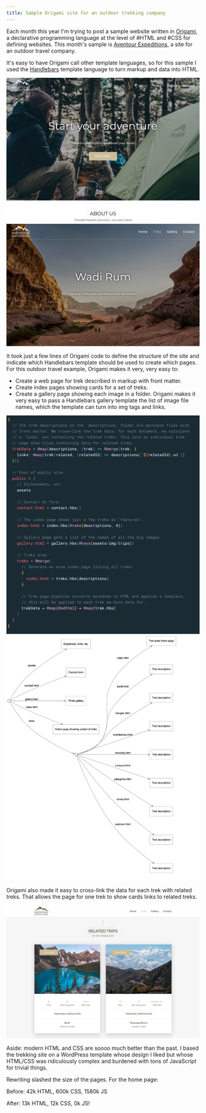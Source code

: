 ```yaml
---
title: Sample Origami site for an outdoor trekking company
---
```


Each month this year I'm trying to post a sample website written in [Origami](https://weborigami.org), a declarative programming language at the level of #HTML and #CSS for defining websites. This month's sample is [Aventour Expeditions](https://aventour-expeditions.netlify.app), a site for an outdoor travel company.

It's easy to have Origami call other template languages, so for this sample I used the [Handlebars](https://handlebarsjs.com) template language to turn markup and data into HTML.

![Home page for an outdoor trekking company with tagline 'Start your adventure'](/images/2024/04/trekHome.png)
![Page for a trek to the Wadi Rum desert in Jordan](/images/2024/04/trek.png)

It took just a few lines of Origami code to define the structure of the site and indicate which Handlebars template should be used to create which pages. For this outdoor travel example, Origami makes it very, very easy to:

- Create a web page for trek described in markup with front matter.
- Create index pages showing cards for a set of treks.
- Create a gallery page showing each image in a folder. Origami makes it very easy to pass a Handlebars gallery template the list of image file names, which the template can turn into img tags and links.

![Origami site definition for the trekking company site](/images/2024/04/aventourSite.png)
![Tree diagram of the trekking company site](/images/2024/04/aventourTree.png)

Origami also made it easy to cross-link the data for each trek with related treks. That allows the page for one trek to show cards links to related treks.

![Page showing related treks to mountain destinations in Canada and Nepal](/images/2024/04/relatedTrips.png)

Aside: modern HTML and CSS are soooo much better than the past. I based the trekking site on a WordPress template whose design I liked but whose HTML/CSS was ridiculously complex and burdened with tons of JavaScript for trivial things.

Rewriting slashed the size of the pages. For the home page:

Before: 42k HTML, 600k CSS, 1580k JS

After: 13k HTML, 12k CSS, 0k JS!
